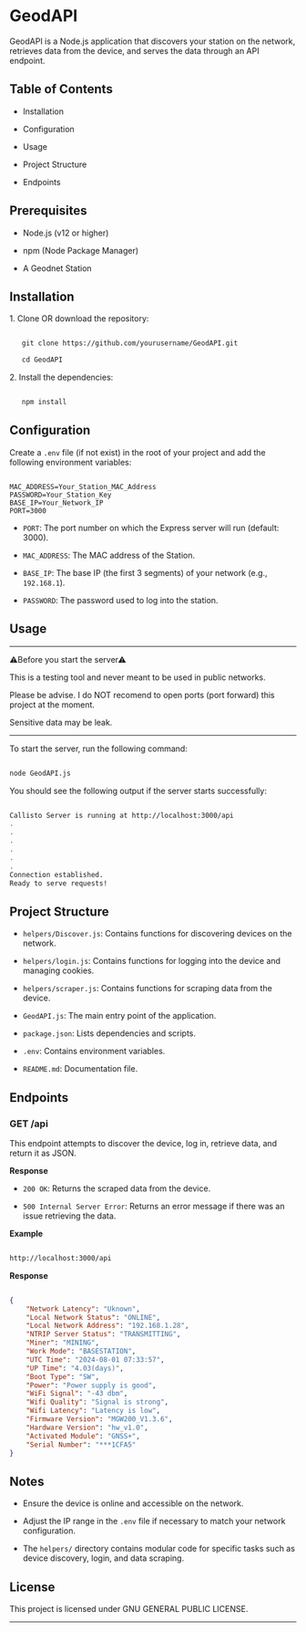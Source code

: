 # GeodAPI

GeodAPI is a Node.js application that discovers your station on the network, retrieves data from the device, and serves the data through an API endpoint.

## Table of Contents

- Installation

- Configuration

- Usage

- Project Structure

- Endpoints

 
## Prerequisites

- Node.js (v12 or higher)

- npm (Node Package Manager)

- A Geodnet Station

## Installation

1\. Clone OR download the repository:

```bash

   git clone https://github.com/yourusername/GeodAPI.git

   cd GeodAPI

```

2\. Install the dependencies:

```bash

   npm install

```

## Configuration

Create a `.env` file (if not exist) in the root of your project and add the following environment variables:

```env

MAC_ADDRESS=Your_Station_MAC_Address
PASSWORD=Your_Station_Key
BASE_IP=Your_Network_IP
PORT=3000

```

- `PORT`: The port number on which the Express server will run (default: 3000).

- `MAC_ADDRESS`: The MAC address of the Station.

- `BASE_IP`: The base IP (the first 3 segments) of your network (e.g., `192.168.1`).

- `PASSWORD`: The password used to log into the station.

## Usage

***
⚠Before you start the server⚠  

This is a testing tool and never meant to be used in public networks.

Please be advise. I do NOT recomend to open ports (port forward) this project at the moment.

Sensitive data may be leak.
***

To start the server, run the following command:

```bash

node GeodAPI.js

```

You should see the following output if the server starts successfully:

```bash

Callisto Server is running at http://localhost:3000/api
.
.
.
.
.
.
Connection established.
Ready to serve requests!

```

## Project Structure

- `helpers/Discover.js`: Contains functions for discovering devices on the network.

- `helpers/login.js`: Contains functions for logging into the device and managing cookies.

- `helpers/scraper.js`: Contains functions for scraping data from the device.

- `GeodAPI.js`: The main entry point of the application.

- `package.json`: Lists dependencies and scripts.

- `.env`: Contains environment variables.

- `README.md`: Documentation file.

## Endpoints

### GET /api

This endpoint attempts to discover the device, log in, retrieve data, and return it as JSON.

**Response**

- `200 OK`: Returns the scraped data from the device.

- `500 Internal Server Error`: Returns an error message if there was an issue retrieving the data.

**Example**

```bash

http://localhost:3000/api

```

**Response**

```json

{
    "Network Latency": "Uknown",
    "Local Network Status": "ONLINE",
    "Local Network Address": "192.168.1.28",
    "NTRIP Server Status": "TRANSMITTING",
    "Miner": "MINING",
    "Work Mode": "BASESTATION",
    "UTC Time": "2024-08-01 07:33:57",
    "UP Time": "4.03(days)",
    "Boot Type": "SW",
    "Power": "Power supply is good",
    "WiFi Signal": "-43 dbm",
    "Wifi Quality": "Signal is strong",
    "Wifi Latency": "Latency is low",
    "Firmware Version": "MGW200_V1.3.6",
    "Hardware Version": "hw_v1.0",
    "Activated Module": "GNSS+",
    "Serial Number": "***1CFA5"
}

```

## Notes

- Ensure the device is online and accessible on the network.

- Adjust the IP range in the `.env` file if necessary to match your network configuration.

- The `helpers/` directory contains modular code for specific tasks such as device discovery, login, and data scraping.

## License

This project is licensed under GNU GENERAL PUBLIC LICENSE.

---

